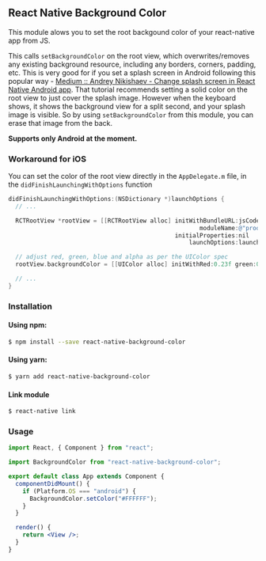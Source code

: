 ## React Native Background Color

This module alows you to set the root backgound color of your react-native app from JS.

This calls `setBackgroundColor` on the root view, which overwrites/removes any existing background resource, including any borders, corners, padding, etc. This is very good for if you set a splash screen in Android following this popular way - [Medium :: Andrey Nikishaev - Change splash screen in React Native Android app](https://medium.com/react-native-development/change-splash-screen-in-react-native-android-app-74e6622d699). That tutorial recommends setting a solid color on the root view to just cover the splash image. However when the keyboard shows, it shows the background view for a split second, and your splash image is visible. So by using `setBackgroundColor` from this module, you can erase that image from the back.

**Supports only Android at the moment.**

### Workaround for iOS

You can set the color of the root view directly in the `AppDelegate.m` file, in the `didFinishLaunchingWithOptions` function

```objective-c
didFinishLaunchingWithOptions:(NSDictionary *)launchOptions {
  // ...

  RCTRootView *rootView = [[RCTRootView alloc] initWithBundleURL:jsCodeLocation
                                                      moduleName:@"proquantMobile"
                                               initialProperties:nil
                                                   launchOptions:launchOptions]; <--- after this line

  // adjust red, green, blue and alpha as per the UIColor spec
  rootView.backgroundColor = [[UIColor alloc] initWithRed:0.23f green:0.25f blue:0.82f alpha:1.0];

  // ...
}
```

### Installation

#### Using npm:

```sh
$ npm install --save react-native-background-color
```

#### Using yarn:

```sh
$ yarn add react-native-background-color
```

#### Link module

```sh
$ react-native link
```

### Usage

```jsx
import React, { Component } from "react";

import BackgroundColor from "react-native-background-color";

export default class App extends Component {
  componentDidMount() {
    if (Platform.OS === "android") {
      BackgroundColor.setColor("#FFFFFF");
    }
  }

  render() {
    return <View />;
  }
}
```
